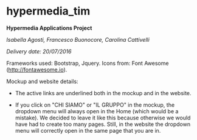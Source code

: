 # hypermedia_tim


 **Hypermedia Applications Project**
 
 *Isabella Agosti, Francesco Buonocore, Carolina Cattivelli*
 
 *Delivery date: 20/07/2016*
 
 
 Frameworks used: Bootstrap, Jquery.
 Icons from: Font Awesome (http://fontawesome.io).
 
 
 Mockup and website details: 
 
 - The active links are underlined both in the mockup and in the website. 
 
 - If you click on "CHI SIAMO" or "IL GRUPPO" in the mockup, the dropdown menu will 
 always open in the Home (which would be a mistake). We decided to leave it like this 
 because otherwise we would have had to create too many pages. Still, in the website the 
 dropdown menu will correctly open in the same page that you are in. 